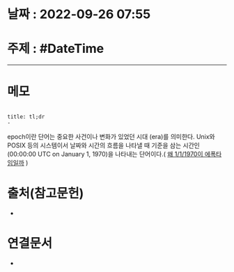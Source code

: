 # 날짜 : 2022-09-26 07:55

# 주제 : #DateTime
----
# 메모

```toc
```

```ad-note
title: tl;dr
- 
```


epoch이란 단어는 중요한 사건이나 변화가 있었던 시대 (era)를 의미한다. 
Unix와 POSIX 등의 시스템이서 날짜와 시간의 흐름을 나타낼 때 기준을 삼는 시간인  (00:00:00 UTC on January 1, 1970)을 나타내는 단어이다.( [왜 1/1/1970이 에폭타임일까](https://stackoverflow.com/questions/1090869/why-is-1-1-1970-the-epoch-time) )


# 출처(참고문헌)
- 

# 연결문서
- 
